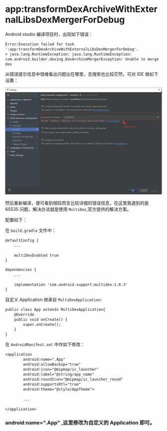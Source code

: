 # app:transformDexArchiveWithExternalLibsDexMergerForDebug

Android studio 编译项目时，出现如下错误：

```shell
Error:Execution failed for task ':app:transformDexArchiveWithExternalLibsDexMergerForDebug'.
> java.lang.RuntimeException: java.lang.RuntimeException: com.android.builder.dexing.DexArchiveMergerException: Unable to merge dex
```

从错误提示信息中很难看出问题出在哪里，去搜索也比较茫然，可对 IDE 做如下设置：

![](../src/NlFoGMPAae.png)

然后重新编译，便可看到相较而言比较详细的错误信息，在这里我遇到的是 65535 问题，解决办法就是使用 `MultiDex`,官方提供的解决方案。

配置如下：

在 `build.gradle`  文件中：

```
defaultConfig {
	...
	
	multiDexEnabled true
}
```

```
dependencies {
	...
	
	implementation 'com.android.support:multidex:1.0.3'
}
```

自定义 Application 继承自 `MultiDexApplication`:

```
public class App extends MultiDexApplication{
	@Override
    public void onCreate() {
        super.onCreate();
	}
}
```

在 `AndroidManifest.xml` 中作如下修改：

```
<application
        android:name=".App"
        android:allowBackup="true"
        android:icon="@mipmap/ic_launcher"
        android:label="@string/app_name"
        android:roundIcon="@mipmap/ic_launcher_round"
        android:supportsRtl="true"
        android:theme="@style/AppTheme">
		
		...
		
</application>
```

###  android:name=".App"  ,这里修改为自定义的 Application 即可。